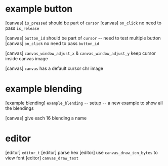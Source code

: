 # example button

[canvas] `is_pressed` should be part of `cursor`
[canvas] `on_click` no need to pass `is_release`

[canvas] `button_id` should be part of `cursor` -- need to test multiple button
[canvas] `on_click` no need to pass `button_id`

[canvas] `canvas_window_adjust_x` & `canvas_window_adjust_y` keep cursor inside canvas image

[canvas] `canvas` has a default cursor chr image

# example blending

[example blending] `example_blending` -- setup -- a new example to show all the blendings

[canvas] give each 16 blending a name

# editor

[editor] `editor_t`
[editor] parse hex
[editor] use `canvas_draw_icn_bytes` to view font
[editor] `canvas_draw_text`

